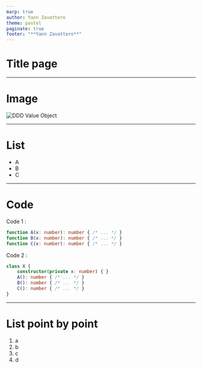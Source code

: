 ```yaml
---
marp: true
author: Yann Zavattero
theme: pastel
paginate: true
footer: "**Yann Zavattero**"
---
```


# **Title page** 

---

# Image

![DDD Value Object](https://opus.ch/wp-content/uploads/2019/01/blogvalueobjfactory.png)

---

# List 

- A
- B
- C

---

# Code

<div class="col col-center">
<div>
Code 1 :

```ts
function A(x: number): number { /* ... */ }
function B(x: number): number { /* ... */ }
function C(x: number): number { /* ... */ }
```
</div>

<div>
Code 2 :

```ts
class X {
    constructor(private x: number) { }
    A(): number { /* ... */ }
    B(): number { /* ... */ }
    C(): number { /* ... */ }
}
```
</div>
</div>

---

# List point by point 

1) a
2) b
3) c
4) d
